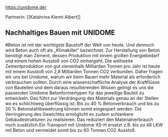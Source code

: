 https://unidome.de/

Partnerin: [[Katahrina Klemt-Albert]]

## Nachhaltiges Bauen mit UNIDOME

#Beton ist mit der wichtigste Baustoff der Welt von heute. Und dennoch wird Beton auch oft als „Klimakiller“ bezeichnet. Zur Herstellung von Beton benötigt man Zement, dessen Produktion mit einem großen Energiebedarf und einem hohen Ausstoß von CO2 einhergeht. Die weltweite Zementproduktion von gut viereinhalb Milliarden Tonnen pro Jahr ist heute mit einem Ausstoß von 2,8 Milliarden Tonnen CO2 verbunden. Daher fragen wir uns bei Unidome, warum wir beim Bauen mehr Material als erforderlich verbrauchen sollten. Durch eine wissenschaftliche Analyse der Kraftflüsse von Bauteilen und dem daraus resultierenden Wissen gelingt es uns die passenden Unidome Betonformertypen für das jeweilige Bauteil zu entwickeln. Das führt zur Verdrängung des Materials genau an der Stellen wo es schlichtweg überflüssig ist. Bis zu 40 % Betonverbrauch und bis zu 20 % Betonstahlbewehrung können somit eingespart werden. Die Verringerung des Gewichtes ermöglicht es zudem schlankere Gebäudestrukturen zu realisieren. Das reduziert den Materialverbrauch noch zusätzlich.Ein Transport mit Unidome XS-H ersetzt z.B. bis zu 48 LKW mit Beton und vermeidet somit bis zu 60 Tonnen CO2 Ausstoß.